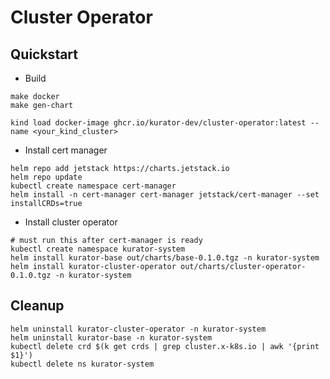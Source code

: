 # Cluster Operator

## Quickstart

- Build

```
make docker
make gen-chart

kind load docker-image ghcr.io/kurator-dev/cluster-operator:latest --name <your_kind_cluster>
```

- Install cert manager

```
helm repo add jetstack https://charts.jetstack.io
helm repo update
kubectl create namespace cert-manager
helm install -n cert-manager cert-manager jetstack/cert-manager --set installCRDs=true
```

- Install cluster operator

```
# must run this after cert-manager is ready
kubectl create namespace kurator-system
helm install kurator-base out/charts/base-0.1.0.tgz -n kurator-system
helm install kurator-cluster-operator out/charts/cluster-operator-0.1.0.tgz -n kurator-system
```

## Cleanup

```
helm uninstall kurator-cluster-operator -n kurator-system 
helm uninstall kurator-base -n kurator-system
kubectl delete crd $(k get crds | grep cluster.x-k8s.io | awk '{print $1}')
kubectl delete ns kurator-system
```